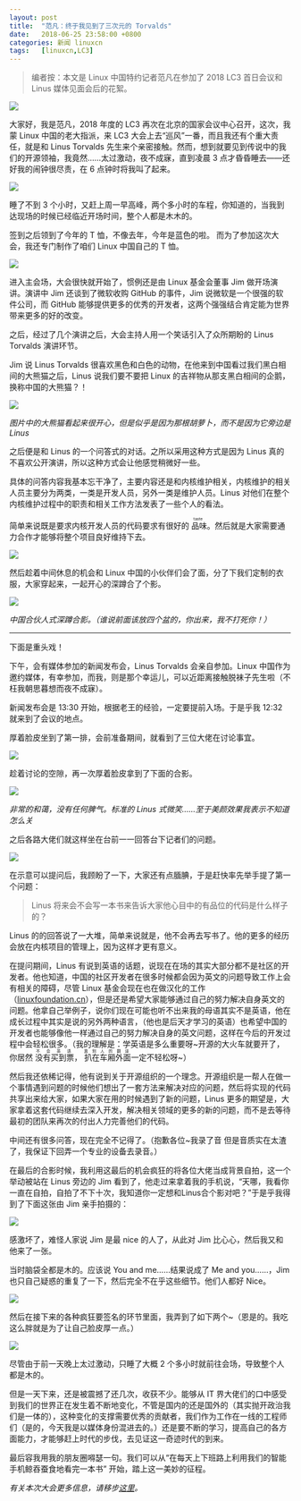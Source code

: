 ```yaml
---
layout: post
title:	"范凡：终于我见到了三次元的 Torvalds"
date:	2018-06-25 23:58:00 +0800 
categories:	新闻 linuxcn 
tags:	[linuxcn,LC3]
---
```




> 
> 编者按：本文是 Linux 中国特约记者范凡在参加了 2018 LC3 首日会议和 Linus 媒体见面会后的花絮。
> 
> 
> 


![](/Asserts/Images/album/201806/25/235620c9xdy5om39ajawx3.jpg)


大家好，我是范凡，2018 年度的 LC3 再次在北京的国家会议中心召开，这次，我蒙 Linux 中国的老大指派，来 LC3 大会上去“巡风”一番，而且我还有个重大责任，就是和 Linus Torvalds 先生来个亲密接触。然而，想到就要见到传说中的我们的开源领袖，我竟然……太过激动，夜不成寐，直到凌晨 3 点才昏昏睡去——还好我的闹钟很尽责，在 6 点钟时将我叫了起来。


![](/Asserts/Images/album/201806/25/224010w13f1fu9jyi5jpwq.jpg)


睡了不到 3 个小时，又赶上周一早高峰，两个多小时的车程，你知道的，当我到达现场的时候已经临近开场时间，整个人都是木木的。


签到之后领到了今年的 T 恤，不像去年，今年是蓝色的啦。 而为了参加这次大会，我还专门制作了咱们 Linux 中国自己的 T 恤。


![](/Asserts/Images/album/201806/25/224456s4wi6rwcs6q43twh.jpg)


进入主会场，大会很快就开始了，惯例还是由 Linux 基金会董事 Jim 做开场演讲。演讲中 Jim 还谈到了微软收购 GitHub 的事件，Jim 说微软是一个很强的软件公司，而 GitHub 能够提供更多的优秀的开发者，这两个强强结合肯定能为世界带来更多的好的改变。


之后，经过了几个演讲之后，大会主持人用一个笑话引入了众所期盼的 Linus Torvalds 演讲环节。


Jim 说 Linus Torvalds 很喜欢黑色和白色的动物，在他来到中国看过我们黑白相间的大熊猫之后，Linus 说我们要不要把 Linux 的吉祥物从那支黑白相间的企鹅，换称中国的大熊猫？！


![](/Asserts/Images/album/201806/25/232439vbz0wbg2zswwggww.jpg)


*图片中的大熊猫看起来很开心，但是似乎是因为那根胡萝卜，而不是因为它旁边是 Linus*


之后便是和 Linus 的一个问答式的对话。之所以采用这种方式是因为 Linus 真的不喜欢公开演讲，所以这种方式会让他感觉稍微好一些。


具体的问答内容我基本忘干净了，主要内容还是和内核维护相关，内核维护的相关人员主要分为两类，一类是开发人员，另外一类是维护人员。Linus 对他们在整个内核维护过程中的职责和相关工作方法发表了一些个人的看法。


简单来说既是要求内核开发人员的代码要求有很好的<ruby> 品味 <rp>  （ </rp> <rt>  taste </rt> <rp>  ） </rp></ruby>。然后就是大家需要通力合作才能够将整个项目良好维持下去。


![](/Asserts/Images/album/201806/25/232645vtxf2l7tclxyt83z.jpg)


然后趁着中间休息的机会和 Linux 中国的小伙伴们会了面，分了下我们定制的衣服，大家穿起来，一起开心的深蹲合了个影。


![](/Asserts/Images/album/201806/25/232912xwzmgfjlghpvpgj3.jpg)


*中国合伙人式深蹲合影。（谁说前面该放四个盆的，你出来，我不打死你！）*




---


下面是重头戏！


下午，会有媒体参加的新闻发布会，Linus Torvalds 会亲自参加。Linux 中国作为邀约媒体，有幸参加，而我，则是那个幸运儿，可以近距离接触脱袜子先生啦（不枉我朝思暮想而夜不成寐）。


新闻发布会是 13:30 开始，根据老王的经验，一定要提前入场。于是乎我 12:32 就来到了会议的地点。


厚着脸皮坐到了第一排，会前准备期间，就看到了三位大佬在讨论事宜。


![](/Asserts/Images/album/201806/25/233532o4vvnkgwstvzgtxf.jpg)


趁着讨论的空隙，再一次厚着脸皮拿到了下面的合影。


![](/Asserts/Images/album/201806/25/234521ejs2trnxwvskswcq.jpg)


*非常的和蔼，没有任何脾气。标准的 Linus 式微笑……至于美颜效果我表示不知道怎么关*


之后各路大佬们就这样坐在台前一一回答台下记者们的问题。


![](/Asserts/Images/album/201806/25/234854q9jqbnc3v9xcxsij.jpg)


在示意可以提问后，我顾盼了一下，大家还有点腼腆，于是赶快率先举手提了第一个问题：



> 
> Linus 将来会不会写一本书来告诉大家他心目中的有品位的代码是什么样子的？
> 
> 
> 


Linus 的的回答说了一大堆，简单来说就是，他不会再去写书了。他的更多的经历会放在内核项目的管理上，因为这样才更有意义。


在提问期间，Linus 有说到英语的话题，说现在在场的其实大部分都不是社区的开发者。他也知道，中国的社区开发者在很多时候都会因为英文的问题导致工作上会有相关的障碍，尽管 Linux 基金会现在也在做汉化的工作（[linuxfoundation.cn](http://linuxfoundation.cn)），但是还是希望大家能够通过自己的努力解决自身英文的问题。他拿自己举例子，说你们现在可能也听不出来我的母语其实不是英语，他在成长过程中其实是说的另外两种语言，（他也是后天才学习的英语）也希望中国的开发者也能够像他一样通过自己的努力解决自身的英文问题，这样在今后的开发过程中会轻松很多。（我的理解是：学英语是多么重要呀~开源的大火车就要开了，你居然<ruby> 没有买到票 <rp>  （ </rp> <rt>  不会英语 </rt> <rp>  ） </rp></ruby>，<ruby> 扒在车厢外面 <rp>  （ </rp> <rt>  靠别人的翻译 </rt> <rp>  ） </rp></ruby>一定不轻松呀~） 


然后我还依稀记得，他有说到关于开源组织的一个理念。开源组织是一帮人在做一个事情遇到问题的时候他们想出了一套方法来解决对应的问题，然后将实现的代码共享出来给大家，如果大家在用的时候遇到了新的问题，Linus 更多的期望是，大家拿着这套代码继续去深入开发，解决相关领域的更多的新的问题，而不是去等待最初的团队来再次的付出人力完善他们的代码。


中间还有很多问答，现在完全不记得了。（抱歉各位~我录了音 但是音质实在太渣了，我保证下回弄一个专业的设备去录音。） 


在最后的合影时候，我利用这最后的机会疯狂的将各位大佬当成背景自拍，这一个举动被站在 Linus 旁边的 Jim 看到了，他走过来拿着我的手机说，“天哪，我看你一直在自拍，自拍了不下十次，我知道你一定想和Linus合个影对吧？”于是乎我得到了下面这张由 Jim 亲手拍摄的：


![](/Asserts/Images/album/201806/25/235343v7elcumkfom8ognu.jpg)


感激坏了，难怪人家说 Jim 是最 nice 的人了，从此对 Jim 比心心，然后我又和他来了一张。


当时脑袋全都是木的。应该说 You and me……结果说成了 Me and you……，Jim 也只自己疑惑的重复了一下，然后完全不在乎这些细节。他们人都好 Nice。


![](/Asserts/Images/album/201806/25/235357ciwdl0w7wbi0zjr0.jpg)


然后在接下来的各种疯狂要签名的环节里面，我弄到了如下两个~（恩是的。我吃这么胖就是为了让自己脸皮厚一点。）


![](/Asserts/Images/album/201806/26/063727gjj1hcnzgs26sj9d.jpg)


尽管由于前一天晚上太过激动，只睡了大概 2 个多小时就前往会场，导致整个人都是木的。


但是一天下来，还是被震撼了还几次，收获不少。能够从 IT 界大佬们的口中感受到我们的世界正在发生着不断地变化，不管是国内的还是国外的（其实抛开政治我们是一体的），这种变化的支撑需要优秀的贡献者，我们作为工作在一线的工程师们（是的，今天我是以媒体身份混进去的。）还是要不断的学习，提高自己的各方面能力，才能够赶上时代的步伐，去见证这一奇迹时代的到来。


最后容我用我的朋友圈嘚瑟一句。我们可以从“在每天上下班路上利用我们的智能手机鲸吞蚕食地看完一本书” 开始，踏上这一美妙的征程。


*有关本次大会更多信息，请移步[这里](https://www.lfasiallc.com/events/lc3-2018/)。*
